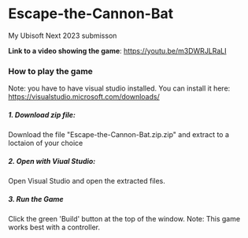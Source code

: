 # Escape-the-Cannon-Bat
My Ubisoft Next 2023 submisson

**Link to a video showing the game**: https://youtu.be/m3DWRJLRaLI

### How to play the game
Note: you have to have visual studio installed. You can install it here: https://visualstudio.microsoft.com/downloads/
##### 1. Download zip file:
Download the file "Escape-the-Cannon-Bat.zip.zip" and extract to a loctaion of your choice

##### 2. Open with Viual Studio:
Open Visual Studio and open the extracted files.

##### 3. Run the Game
Click the green 'Build' button at the top of the window.
Note: This game works best with a controller.
